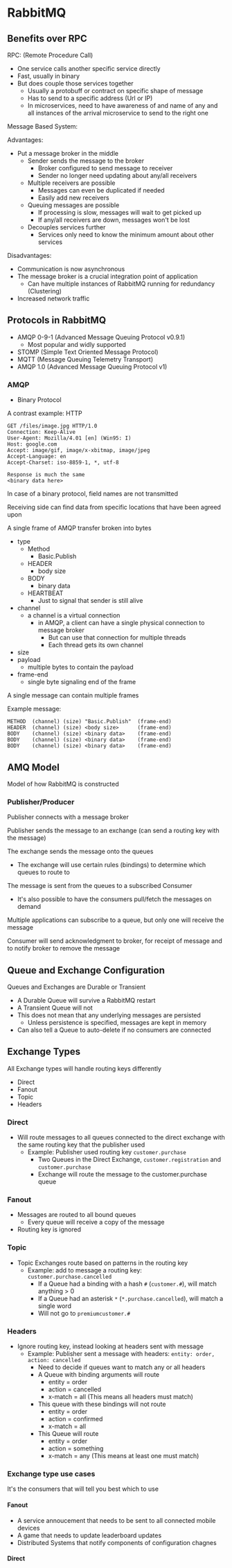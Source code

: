 # RabbitMQ

## Benefits over RPC

RPC: (Remote Procedure Call)
* One service calls another specific service directly
* Fast, usually in binary
* But does couple those services together
  * Usually a protobuff or contract on specific shape of message
  * Has to send to a specific address (Url or IP)
  * In microservices, need to have awareness of and name of any and all
instances of the arrival microservice to send to the right one

Message Based System:

Advantages:
* Put a message broker in the middle
  * Sender sends the message to the broker
    * Broker configured to send message to receiver
    * Sender no longer need updating about any/all receivers
  * Multiple receivers are possible
    * Messages can even be duplicated if needed
    * Easily add new receivers
  * Queuing messages are possible
    * If processing is slow, messages will wait to get picked up
    * If any/all receivers are down, messages won't be lost
  * Decouples services further
    * Services only need to know the minimum amount about other services

Disadvantages: 
* Communication is now asynchronous
* The message broker is a crucial integration point of application
  * Can have multiple instances of RabbitMQ running for redundancy (Clustering)
* Increased network traffic

## Protocols in RabbitMQ

* AMQP 0-9-1 (Advanced Message Queuing Protocol v0.9.1)
  * Most popular and widly supported
* STOMP (Simple Text Oriented Message Protocol)
* MQTT (Message Queuing Telemetry Transport)
* AMQP 1.0 (Advanced Message Queuing Protocol v1)

### AMQP

* Binary Protocol

A contrast example: HTTP

```
GET /files/image.jpg HTTP/1.0
Connection: Keep-Alive
User-Agent: Mozilla/4.01 [en] (Win95: I)
Host: google.com
Accept: image/gif, image/x-xbitmap, image/jpeg
Accept-Language: en
Accept-Charset: iso-8859-1, *, utf-8

Response is much the same
<binary data here>
```

In case of a binary protocol, field names are not transmitted

Receiving side can find data from specific locations that have
been agreed upon

A single frame of AMQP transfer broken into bytes
* type 
  * Method
    * Basic.Publish
  * HEADER
    * body size
  * BODY
    * binary data
  * HEARTBEAT
    * Just to signal that sender is still alive
* channel
  * a channel is a virtual connection
    * in AMQP, a client can have a single physical connection
to message broker
      * But can use that connection for multiple threads
      * Each thread gets its own channel
* size
* payload
  * multiple bytes to contain the payload
* frame-end
  * single byte signaling end of the frame

A single message can contain multiple frames

Example message:

```
METHOD  (channel) (size) "Basic.Publish"  (frame-end)
HEADER  (channel) (size) <body size>      (frame-end)
BODY    (channel) (size) <binary data>    (frame-end)
BODY    (channel) (size) <binary data>    (frame-end)
BODY    (channel) (size) <binary data>    (frame-end)
```

## AMQ Model

Model of how RabbitMQ is constructed

### Publisher/Producer

Publisher connects with a message broker

Publisher sends the message to an exchange (can send a routing key with the message)

The exchange sends the message onto the queues
* The exchange will use certain rules (bindings) to determine which queues to route to

The message is sent from the queues to a subscribed Consumer
* It's also possible to have the consumers pull/fetch the messages on demand

Multiple applications can subscribe to a queue, but only one will receive the message

Consumer will send acknowledgment to broker, for receipt of message and to notify
broker to remove the message

## Queue and Exchange Configuration

Queues and Exchanges are Durable or Transient
* A Durable Queue will survive a RabbitMQ restart
* A Transient Queue will not
* This does not mean that any underlying messages are persisted
  * Unless persistence is specified, messages are kept in memory
* Can also tell a Queue to auto-delete if no consumers are connected

## Exchange Types

All Exchange types will handle routing keys differently

* Direct
* Fanout
* Topic
* Headers

### Direct

* Will route messages to all queues connected to the direct exchange
with the same routing key that the publisher used
  * Example: Publisher used routing key `customer.purchase`
    * Two Queues in the Direct Exchange, `customer.registration` and `customer.purchase`
    * Exchange will route the message to the customer.purchase queue

### Fanout

* Messages are routed to all bound queues
  * Every queue will receive a copy of the message
* Routing key is ignored

### Topic

* Topic Exchanges route based on patterns in the routing key
  * Example: add to message a routing key: `customer.purchase.cancelled`
    * If a Queue had a binding with a hash `#` (`customer.#`), will match anything > 0
    * If a Queue had an asterisk `*` (`*.purchase.cancelled`), will match a single word
    * Will not go to `premiumcustomer.#`

### Headers

* Ignore routing key, instead looking at headers sent with message
  * Example: Publisher sent a message with headers: `entity: order, action: cancelled`
    * Need to decide if queues want to match any or all headers
    * A Queue with binding arguments will route
      * entity = order
      * action = cancelled
      * x-match = all (This means all headers must match)
    * This queue with these bindings will not route
      * entity = order
      * action = confirmed
      * x-match = all
    * This Queue will route
      * entity = order
      * action = something
      * x-match = any (This means at least one must match)

### Exchange type use cases

It's the consumers that will tell you best which to use

#### Fanout

* A service annoucement that needs to be sent to all connected mobile devices
* A game that needs to update leaderboard updates
* Distributed Systems that notify components of configuration chagnes

#### Direct
